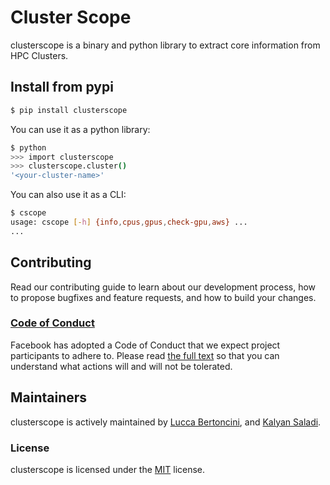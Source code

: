 # Cluster Scope

clusterscope is a binary and python library to extract core information from HPC Clusters.

## Install from pypi

```bash
$ pip install clusterscope
```

You can use it as a python library:

```bash
$ python
>>> import clusterscope
>>> clusterscope.cluster()
'<your-cluster-name>'
```

You can also use it as a CLI:

```bash
$ cscope
usage: cscope [-h] {info,cpus,gpus,check-gpu,aws} ...
...
```

## Contributing

Read our contributing guide to learn about our development process, how to propose bugfixes and feature requests, and how to build your changes.

### [Code of Conduct](https://code.fb.com/codeofconduct)

Facebook has adopted a Code of Conduct that we expect project participants to adhere to. Please read [the full text](https://code.fb.com/codeofconduct) so that you can understand what actions will and will not be tolerated.

## Maintainers

clusterscope is actively maintained by [Lucca Bertoncini](https://github.com/luccabb), and [Kalyan Saladi](https://github.com/skalyan).

### License

clusterscope is licensed under the [MIT](./LICENSE) license.
